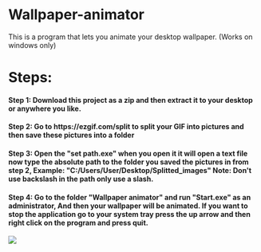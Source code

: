 # Wallpaper-animator
This is a program that lets you animate your desktop wallpaper. (Works on windows only)

<h1>Steps:</h1>
<h4>Step 1: Download this project as a zip and then extract it to your desktop or anywhere you like.</h4>
<h4>Step 2: Go to https://ezgif.com/split to split your GIF into pictures and then save these pictures into a folder</h4>
<h4>Step 3: Open the "set path.exe" when you open it it will open a text file now type the absolute path to the folder you saved the pictures
in from step 2, Example: "C:/Users/User/Desktop/Splitted_images" Note: Don't use backslash in the path only use a slash.</h4>
<h4>Step 4: Go to the folder "Wallpaper animator" and run "Start.exe" as an administrator, And then your wallpaper will be animated. If you want to stop the application go to your system tray press the up arrow and then right click on the program and press quit.</h4>
<img src="https://github-production-user-asset-6210df.s3.amazonaws.com/88879804/243304827-405011a8-10ae-432a-9844-6a2fba2432bc.png">
